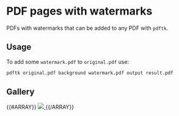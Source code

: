 # PDF pages with watermarks

PDFs with watermarks that can be added to any PDF with `pdftk`.


## Usage

To add some `watermark.pdf` to `original.pdf` use:

```bash
pdftk original.pdf background watermark.pdf output result.pdf
```


## Gallery


{{#ARRAY}}
[ ![](img/{{.}}.png) ]({{.}}.pdf)
{{/ARRAY}}
